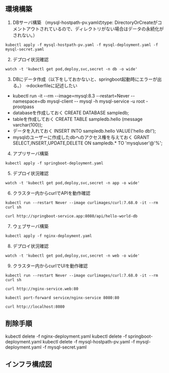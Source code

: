 ## 環境構築
1. DBサーバ構築
（mysql-hostpath-pv.yamlのtype: DirectoryOrCreateがコメントアウトされているので、ディレクトリがない場合はデータの永続化がされない。）
```
kubectl apply -f mysql-hostpath-pv.yaml -f mysql-deployment.yaml -f mysql-secret.yaml
```
2. デプロイ状況確認
```
watch -t 'kubectl get pod,deploy,svc,secret -n db -o wide'
```
3. DBにデータ作成（以下をしておかないと、springboot起動時にエラーが出る。）
→dockerfileに記述したい
* kubectl run -it --rm --image=mysql:8.3 --restart=Never --namespace=db mysql-client -- mysql -h mysql-service -u root -prootpass
* databaseを作成しておく CREATE DATABASE sampledb;
* tableを作成しておく CREATE TABLE sampledb.hello (message varchar(100));
* データを入れておく INSERT INTO sampledb.hello VALUE('hello db!');
* mysqlのユーザーに作成したdbへのアクセス権を与えておく GRANT SELECT,INSERT,UPDATE,DELETE ON sampledb.* TO 'mysqluser'@'%';
4. アプリサーバ構築
```
kubectl apply -f springboot-deployment.yaml
```
5. デプロイ状況確認
```
watch -t 'kubectl get pod,deploy,svc,secret -n app -o wide'
```
6. クラスター内からcurlでAPIを動作確認
```
kubectl run --restart Never --image curlimages/curl:7.68.0 -it --rm curl sh
```
```
curl http://springboot-service.app:8080/api/hello-world-db
```
7. ウェブサーバ構築
```
kubectl apply -f nginx-deployment.yaml
```
8. デプロイ状況確認
```
watch -t 'kubectl get pod,deploy,svc,secret -n web -o wide'
```
9. クラスター内からcurlでUIを動作確認
```
kubectl run --restart Never --image curlimages/curl:7.68.0 -it --rm curl sh
```
```
curl http://nginx-service.web:80
```
```
kubectl port-forward service/nginx-service 8080:80
```
```
curl http://localhost:8080
```


## 削除手順
kubectl delete -f nginx-deployment.yaml
kubectl delete -f springboot-deployment.yaml
kubectl delete -f mysql-hostpath-pv.yaml -f mysql-deployment.yaml -f mysql-secret.yaml


## インフラ構成図
